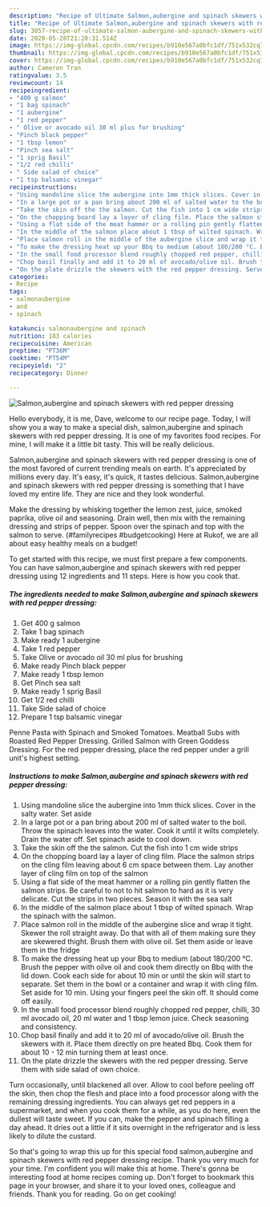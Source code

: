 ```yaml
---
description: "Recipe of Ultimate Salmon,aubergine and spinach skewers with red pepper dressing"
title: "Recipe of Ultimate Salmon,aubergine and spinach skewers with red pepper dressing"
slug: 3057-recipe-of-ultimate-salmon-aubergine-and-spinach-skewers-with-red-pepper-dressing
date: 2020-05-28T21:20:31.514Z
image: https://img-global.cpcdn.com/recipes/b910e567a0bfc1df/751x532cq70/salmonaubergine-and-spinach-skewers-with-red-pepper-dressing-recipe-main-photo.jpg
thumbnail: https://img-global.cpcdn.com/recipes/b910e567a0bfc1df/751x532cq70/salmonaubergine-and-spinach-skewers-with-red-pepper-dressing-recipe-main-photo.jpg
cover: https://img-global.cpcdn.com/recipes/b910e567a0bfc1df/751x532cq70/salmonaubergine-and-spinach-skewers-with-red-pepper-dressing-recipe-main-photo.jpg
author: Cameron Tran
ratingvalue: 3.5
reviewcount: 14
recipeingredient:
- "400 g salmon"
- "1 bag spinach"
- "1 aubergine"
- "1 red pepper"
- " Olive or avocado oil 30 ml plus for brushing"
- "Pinch black pepper"
- "1 tbsp lemon"
- "Pinch sea salt"
- "1 sprig Basil"
- "1/2 red chilli"
- " Side salad of choice"
- "1 tsp balsamic vinegar"
recipeinstructions:
- "Using mandoline slice the aubergine into 1mm thick slices. Cover in the salty water. Set aside"
- "In a large pot or a pan bring about 200 ml of salted water to the boil. Throw the spinach leaves into the water. Cook it until it wilts completely. Drain the water off. Set spinach aside to cool down."
- "Take the skin off the the salmon. Cut the fish into 1 cm wide strips"
- "On the chopping board lay a layer of cling film. Place the salmon strips on the cling film leaving about 6 cm space between them. Lay another layer of cling film on top of the salmon"
- "Using a flat side of the meat hammer or a rolling pin gently flatten the salmon strips. Be careful to not to hit salmon to hard as it is very delicate. Cut the strips in two pieces. Season it with the sea salt"
- "In the middle of the salmon place about 1 tbsp of wilted spinach. Wrap the spinach with the salmon."
- "Place salmon roll in the middle of the aubergine slice and wrap it tight. Skewer the roll straight away. Do that with all of them making sure they are skewered thight. Brush them with olive oil. Set them aside or leave them in the fridge"
- "To make the dressing heat up your Bbq to medium (about 180/200 °C. Brush the pepper with oilve oil and cook them directly on Bbq with the lid down. Cook each side for about 10 min or until the skin will start to separate. Set them in the bowl or a container and wrap it with cling film. Set aside for 10 min. Using your fingers peel the skin off. It should come off easily."
- "In the small food processor blend roughly chopped red pepper, chilli, 30 ml avocado oil, 20 ml water and 1 tbsp lemon juice. Check seasoning and consistency."
- "Chop basil finally and add it to 20 ml of avocado/olive oil. Brush the skewers with it. Place them directly on pre heated Bbq. Cook them for about 10 - 12 min turning them at least once."
- "On the plate drizzle the skewers with the red pepper dressing. Serve them with side salad of own choice."
categories:
- Recipe
tags:
- salmonaubergine
- and
- spinach

katakunci: salmonaubergine and spinach 
nutrition: 183 calories
recipecuisine: American
preptime: "PT36M"
cooktime: "PT54M"
recipeyield: "2"
recipecategory: Dinner

---
```



![Salmon,aubergine and spinach skewers with red pepper dressing](https://img-global.cpcdn.com/recipes/b910e567a0bfc1df/751x532cq70/salmonaubergine-and-spinach-skewers-with-red-pepper-dressing-recipe-main-photo.jpg)

Hello everybody, it is me, Dave, welcome to our recipe page. Today, I will show you a way to make a special dish, salmon,aubergine and spinach skewers with red pepper dressing. It is one of my favorites food recipes. For mine, I will make it a little bit tasty. This will be really delicious.

Salmon,aubergine and spinach skewers with red pepper dressing is one of the most favored of current trending meals on earth. It's appreciated by millions every day. It's easy, it's quick, it tastes delicious. Salmon,aubergine and spinach skewers with red pepper dressing is something that I have loved my entire life. They are nice and they look wonderful.

Make the dressing by whisking together the lemon zest, juice, smoked paprika, olive oil and seasoning. Drain well, then mix with the remaining dressing and strips of pepper. Spoon over the spinach and top with the salmon to serve. (#familyrecipes #budgetcooking) Here at Rukof, we are all about easy healthy meals on a budget!


To get started with this recipe, we must first prepare a few components. You can have salmon,aubergine and spinach skewers with red pepper dressing using 12 ingredients and 11 steps. Here is how you cook that.

<!--inarticleads1-->

##### The ingredients needed to make Salmon,aubergine and spinach skewers with red pepper dressing:

1. Get 400 g salmon
1. Take 1 bag spinach
1. Make ready 1 aubergine
1. Take 1 red pepper
1. Take  Olive or avocado oil 30 ml plus for brushing
1. Make ready Pinch black pepper
1. Make ready 1 tbsp lemon
1. Get Pinch sea salt
1. Make ready 1 sprig Basil
1. Get 1/2 red chilli
1. Take  Side salad of choice
1. Prepare 1 tsp balsamic vinegar


Penne Pasta with Spinach and Smoked Tomatoes. Meatball Subs with Roasted Red Pepper Dressing. Grilled Salmon with Green Goddess Dressing. For the red pepper dressing, place the red pepper under a grill unit&#39;s highest setting. 

<!--inarticleads2-->

##### Instructions to make Salmon,aubergine and spinach skewers with red pepper dressing:

1. Using mandoline slice the aubergine into 1mm thick slices. Cover in the salty water. Set aside
1. In a large pot or a pan bring about 200 ml of salted water to the boil. Throw the spinach leaves into the water. Cook it until it wilts completely. Drain the water off. Set spinach aside to cool down.
1. Take the skin off the the salmon. Cut the fish into 1 cm wide strips
1. On the chopping board lay a layer of cling film. Place the salmon strips on the cling film leaving about 6 cm space between them. Lay another layer of cling film on top of the salmon
1. Using a flat side of the meat hammer or a rolling pin gently flatten the salmon strips. Be careful to not to hit salmon to hard as it is very delicate. Cut the strips in two pieces. Season it with the sea salt
1. In the middle of the salmon place about 1 tbsp of wilted spinach. Wrap the spinach with the salmon.
1. Place salmon roll in the middle of the aubergine slice and wrap it tight. Skewer the roll straight away. Do that with all of them making sure they are skewered thight. Brush them with olive oil. Set them aside or leave them in the fridge
1. To make the dressing heat up your Bbq to medium (about 180/200 °C. Brush the pepper with oilve oil and cook them directly on Bbq with the lid down. Cook each side for about 10 min or until the skin will start to separate. Set them in the bowl or a container and wrap it with cling film. Set aside for 10 min. Using your fingers peel the skin off. It should come off easily.
1. In the small food processor blend roughly chopped red pepper, chilli, 30 ml avocado oil, 20 ml water and 1 tbsp lemon juice. Check seasoning and consistency.
1. Chop basil finally and add it to 20 ml of avocado/olive oil. Brush the skewers with it. Place them directly on pre heated Bbq. Cook them for about 10 - 12 min turning them at least once.
1. On the plate drizzle the skewers with the red pepper dressing. Serve them with side salad of own choice.


Turn occasionally, until blackened all over. Allow to cool before peeling off the skin, then chop the flesh and place into a food processor along with the remaining dressing ingredients. You can always get red peppers in a supermarket, and when you cook them for a while, as you do here, even the dullest will taste sweet. If you can, make the pepper and spinach filling a day ahead. It dries out a little if it sits overnight in the refrigerator and is less likely to dilute the custard. 

So that's going to wrap this up for this special food salmon,aubergine and spinach skewers with red pepper dressing recipe. Thank you very much for your time. I'm confident you will make this at home. There's gonna be interesting food at home recipes coming up. Don't forget to bookmark this page in your browser, and share it to your loved ones, colleague and friends. Thank you for reading. Go on get cooking!
